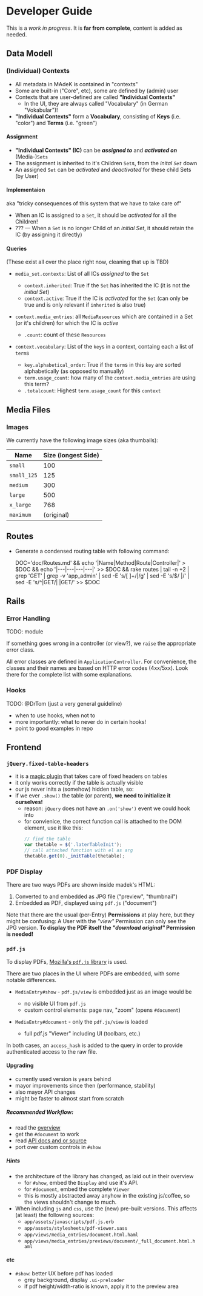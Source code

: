 # Developer Guide

This is a *work in progress*. 
It is **far from complete**, content is added as needed.


## Data Modell

### (Individual) Contexts

* All metadata in MAdeK is contained in "contexts"
* Some are built-in ("Core", etc), some are defined by (admin) user
* Contexts that are user-defined are called **"Individual Contexts"**
    * In the UI, they are always called "Vocabulary" (in German "Vokabular")!
* **"Individual Contexts"** form a **Vocabulary**, consisting of **Keys** (i.e. "color") and **Terms** (i.e. "green")

#### Assignment

* **"Individual Contexts" (IC)** can be ***assigned to*** and ***activated on*** (Media-)`Sets`
* The assignment is inherited to it's Children `Set`s, from the *inital `Set`* down
* An assigned `Set` can be *activated* and *deactivated* for these child Sets (by User) 

#### Implementaion

aka "tricky consequences of this system that we have to take care of"

* When an IC is assigned to a `Set`, it should be *activated* for all the Children!
* ??? — When a `Set` is no longer Child of an *initial Set*, it should retain the IC (by assigning it directly)


#### Queries

(These exist all over the place right now, cleaning that up is TBD)

* `media_set.contexts`: List of all ICs *assigned* to the `Set`
    * `context.inherited`: True if the `Set` has inherited the IC (it is not the *initial Set*)
    * `context.active`: True if the IC is *activated* for the `Set` (can only be true and is only relevant if `inherited` is also true)

* `context.media_entries`: all `MediaResources` which are contained in a Set (or it's children) for which the IC is *active*
    * `.count`: count of these `Resources`

* `context.vocabulary`: List of the `key`s in a context, containg each a list of `term`s
    * `key.alphabetical_order`: True if the `term`s in this `key` are sorted alphabetically (as opposed to manually)
    * `term.usage_count`: how many of the `context.media_entries` are using this term?
    * `.totalcount`: Highest `term.usage_count` for this `context`


## Media Files

### Images

We currently have the following image sizes (aka thumbails):

| Name        | Size  (longest Side) |
|-------------|----------------------|
| `small`     | 100                  |
| `small_125` | 125                  |
| `medium`    | 300                  |
| `large`     | 500                  |
| `x_large`   | 768                  |
| `maximum`   | (original)           |


## Routes

- Generate a condensed routing table with following command:

    DOC='doc/Routes.md' && echo '|Name|Method|Route|Controller|' > $DOC && echo '|---|---|---|---|' >> $DOC && rake routes | tail -n +2 | grep 'GET' | grep -v 'app_admin' | sed -E 's/[ ]+/|/g' | sed -E 's/$/ |/' | sed -E 's/^\|GET/| |GET/' >> $DOC


## Rails

### Error Handling

TODO: module

If something goes wrong in a controller (or view?), 
we `raise` the appropriate error class.

All error classes are defined in `ApplicationController`. 
For convenience, the classes and their names are 
based on HTTP error codes (4xx/5xx).
Look there for the complete list with some explanations.


### Hooks

TODO: @DrTom (just a very general guideline)

- when to use hooks, when not to
- more importantly: what to never do in certain hooks!
- point to good examples in repo


## Frontend

### `jQuery.fixed-table-headers`

- it is a [magic plugin](http://fixedheadertable.com) that takes care of fixed 
  headers on tables
- it only works correctly if the table is actually visible
- our js never inits a (somehow) hidden table, so:
- if we ever `.show()` the table (or parent), 
  **we need to initialize it ourselves!**
    - reason: `jQuery` does not have an `.on('show')` event we could hook into
    - for convienice, the correct function call is attached to the DOM element, 
      use it like this:  
      ````js
      // find the table
      var thetable = $('.laterTableInit');
      // call attached function with el as arg
      thetable.get(0)._initTable(thetable);
      ````

### PDF Display

There are two ways PDFs are shown inside madek's HTML:

1. Converted to and embedded as JPG file ("preview", "thumbnail")
2. Embedded as PDF, displayed using `pdf.js` ("document")

Note that there are the usual (per-Entry) **Permissions** at play here, 
but they might be confusing: 
A User with the *"view"* Permission can only see the
JPG version. **To display the PDF itself the *"download original"* Permission is 
needed!**

### `pdf.js`

To display PDFs, [Mozilla's `pdf.js` library](https://mozilla.github.io/pdf.js/)
is used.

There are two places in the UI where PDFs are embedded, with some notable 
differences.

- `MediaEntry#show` - `pdf.js/view` is embedded just as an image would be
    * no visible UI from `pdf.js`
    * custom control elements: page nav, "zoom" (opens `#document`)

- `MediaEntry#document` - only the `pdf.js/view` is loaded
    * full pdf.js "Viewer" including UI (toolbars, etc.)

In both cases, an `access_hash` is added to the query in order to provide 
authenticated access to the raw file.

#### Upgrading

- currently used version is years behind
- mayor improvements since then (performance, stability)
- also mayor API changes
- might be faster to almost start from scratch

##### Recommended Workflow:

- read the [overview](https://mozilla.github.io/pdf.js/getting_started/)
- get the `#document` to work
- read [API docs and or source](https://mozilla.github.io/pdf.js/api/)
- port over custom controls in `#show`

##### Hints 

- the architecture of the library has changed, as laid out in their overview
    - for `#show`, embed the `Display` and use it's API.
    - for `#document`, embed the complete `Viewer`
    - this is mostly abstracted away anyhow in the existing js/coffee, 
      so the views shouldn't change to much.
- When including `js` and `css`, use the (new) pre-built versions.
  This affects (at least) the following sources:
    - `app/assets/javascripts/pdf.js.erb`
    - `app/assets/stylesheets/pdf-viewer.sass`
    - `app/views/media_entries/document.html.haml`
    - `app/views/media_entries/previews/document/_full_document.html.haml`


#### etc

- `#show`: better UX before pdf has loaded
    - grey background, display `.ui-preloader`
    - if pdf height/width-ratio is known, apply it to the preview area


